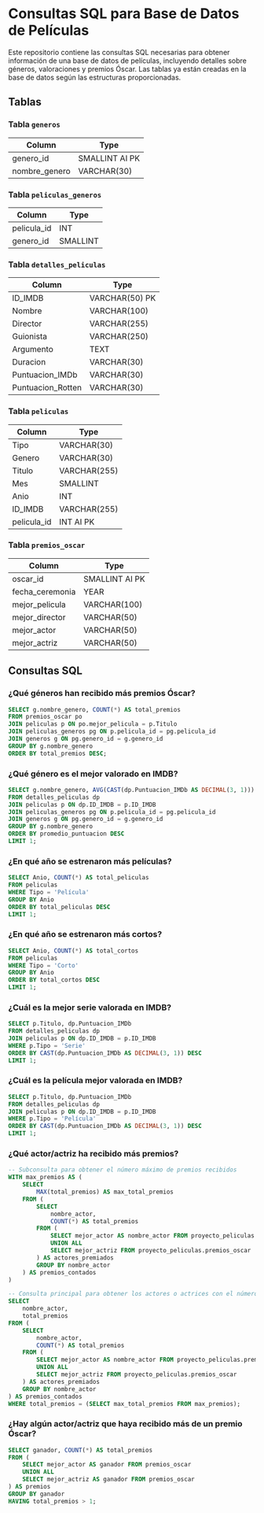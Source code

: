 # Consultas SQL para Base de Datos de Películas

Este repositorio contiene las consultas SQL necesarias para obtener información de una base de datos de películas, incluyendo detalles sobre géneros, valoraciones y premios Óscar. Las tablas ya están creadas en la base de datos según las estructuras proporcionadas.

## Tablas

### Tabla `generos`
| Column        | Type               |
|---------------|--------------------|
| genero_id     | SMALLINT AI PK     |
| nombre_genero | VARCHAR(30)        |

### Tabla `peliculas_generos`
| Column     | Type           |
|------------|----------------|
| pelicula_id| INT            |
| genero_id  | SMALLINT       |

### Tabla `detalles_peliculas`
| Column            | Type          |
|-------------------|---------------|
| ID_IMDB           | VARCHAR(50) PK|
| Nombre            | VARCHAR(100)  |
| Director          | VARCHAR(255)  |
| Guionista         | VARCHAR(250)  |
| Argumento         | TEXT          |
| Duracion          | VARCHAR(30)   |
| Puntuacion_IMDb   | VARCHAR(30)   |
| Puntuacion_Rotten | VARCHAR(30)   |

### Tabla `peliculas`
| Column     | Type           |
|------------|----------------|
| Tipo       | VARCHAR(30)    |
| Genero     | VARCHAR(30)    |
| Titulo     | VARCHAR(255)   |
| Mes        | SMALLINT       |
| Anio       | INT            |
| ID_IMDB    | VARCHAR(255)   |
| pelicula_id| INT AI PK      |

### Tabla `premios_oscar`
| Column          | Type           |
|-----------------|----------------|
| oscar_id        | SMALLINT AI PK |
| fecha_ceremonia | YEAR           |
| mejor_pelicula  | VARCHAR(100)   |
| mejor_director  | VARCHAR(50)    |
| mejor_actor     | VARCHAR(50)    |
| mejor_actriz    | VARCHAR(50)    |

## Consultas SQL

### ¿Qué géneros han recibido más premios Óscar?

```sql
SELECT g.nombre_genero, COUNT(*) AS total_premios
FROM premios_oscar po
JOIN peliculas p ON po.mejor_pelicula = p.Titulo
JOIN peliculas_generos pg ON p.pelicula_id = pg.pelicula_id
JOIN generos g ON pg.genero_id = g.genero_id
GROUP BY g.nombre_genero
ORDER BY total_premios DESC;
```

### ¿Qué género es el mejor valorado en IMDB?

```sql
SELECT g.nombre_genero, AVG(CAST(dp.Puntuacion_IMDb AS DECIMAL(3, 1))) AS promedio_puntuacion
FROM detalles_peliculas dp
JOIN peliculas p ON dp.ID_IMDB = p.ID_IMDB
JOIN peliculas_generos pg ON p.pelicula_id = pg.pelicula_id
JOIN generos g ON pg.genero_id = g.genero_id
GROUP BY g.nombre_genero
ORDER BY promedio_puntuacion DESC
LIMIT 1;
```

### ¿En qué año se estrenaron más películas?

```sql
SELECT Anio, COUNT(*) AS total_peliculas
FROM peliculas
WHERE Tipo = 'Película'
GROUP BY Anio
ORDER BY total_peliculas DESC
LIMIT 1;
```

### ¿En qué año se estrenaron más cortos?

```sql
SELECT Anio, COUNT(*) AS total_cortos
FROM peliculas
WHERE Tipo = 'Corto'
GROUP BY Anio
ORDER BY total_cortos DESC
LIMIT 1;
```

### ¿Cuál es la mejor serie valorada en IMDB?

```sql
SELECT p.Titulo, dp.Puntuacion_IMDb
FROM detalles_peliculas dp
JOIN peliculas p ON dp.ID_IMDB = p.ID_IMDB
WHERE p.Tipo = 'Serie'
ORDER BY CAST(dp.Puntuacion_IMDb AS DECIMAL(3, 1)) DESC
LIMIT 1;
```

### ¿Cuál es la película mejor valorada en IMDB?

```sql
SELECT p.Titulo, dp.Puntuacion_IMDb
FROM detalles_peliculas dp
JOIN peliculas p ON dp.ID_IMDB = p.ID_IMDB
WHERE p.Tipo = 'Película'
ORDER BY CAST(dp.Puntuacion_IMDb AS DECIMAL(3, 1)) DESC
LIMIT 1;
```

### ¿Qué actor/actriz ha recibido más premios?

```sql
-- Subconsulta para obtener el número máximo de premios recibidos
WITH max_premios AS (
    SELECT 
        MAX(total_premios) AS max_total_premios
    FROM (
        SELECT 
            nombre_actor, 
            COUNT(*) AS total_premios
        FROM (
            SELECT mejor_actor AS nombre_actor FROM proyecto_peliculas.premios_oscar
            UNION ALL
            SELECT mejor_actriz FROM proyecto_peliculas.premios_oscar
        ) AS actores_premiados
        GROUP BY nombre_actor
    ) AS premios_contados
)

-- Consulta principal para obtener los actores o actrices con el número máximo de premios
SELECT 
    nombre_actor, 
    total_premios
FROM (
    SELECT 
        nombre_actor, 
        COUNT(*) AS total_premios
    FROM (
        SELECT mejor_actor AS nombre_actor FROM proyecto_peliculas.premios_oscar
        UNION ALL
        SELECT mejor_actriz FROM proyecto_peliculas.premios_oscar
    ) AS actores_premiados
    GROUP BY nombre_actor
) AS premios_contados
WHERE total_premios = (SELECT max_total_premios FROM max_premios);
```

### ¿Hay algún actor/actriz que haya recibido más de un premio Óscar?

```sql
SELECT ganador, COUNT(*) AS total_premios
FROM (
    SELECT mejor_actor AS ganador FROM premios_oscar
    UNION ALL
    SELECT mejor_actriz AS ganador FROM premios_oscar
) AS premios
GROUP BY ganador
HAVING total_premios > 1;
```



